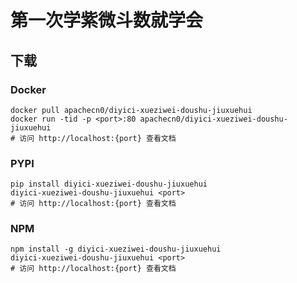 # 第一次学紫微斗数就学会

## 下载

### Docker

```
docker pull apachecn0/diyici-xueziwei-doushu-jiuxuehui
docker run -tid -p <port>:80 apachecn0/diyici-xueziwei-doushu-jiuxuehui
# 访问 http://localhost:{port} 查看文档
```

### PYPI

```
pip install diyici-xueziwei-doushu-jiuxuehui
diyici-xueziwei-doushu-jiuxuehui <port>
# 访问 http://localhost:{port} 查看文档
```

### NPM

```
npm install -g diyici-xueziwei-doushu-jiuxuehui
diyici-xueziwei-doushu-jiuxuehui <port>
# 访问 http://localhost:{port} 查看文档
```